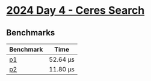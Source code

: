 # [2024 Day 4 - Ceres Search](https://adventofcode.com/2024/day/4)

## Benchmarks

<!-- BEGIN benches -->
| Benchmark              | Time      |
| ---------------------- | --------- |
| [p1](./src/lib.rs#L9)  | 52.64 µs |
| [p2](./src/lib.rs#L66) | 11.80 µs |
<!-- END benches -->
<!-- BEGIN other_benches -->

<!-- END other_benches -->